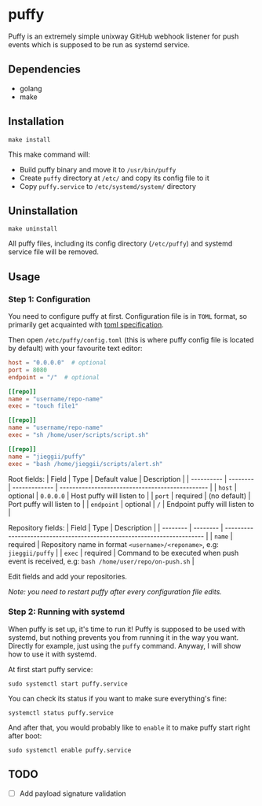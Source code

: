 # puffy
Puffy is an extremely simple unixway GitHub webhook listener for push events which is supposed to be run as systemd service.

## Dependencies
* golang
* make

## Installation
```shell
make install
```
This make command will:
* Build puffy binary and move it to `/usr/bin/puffy`
* Create `puffy` directory at `/etc/` and copy its config file to it
* Copy `puffy.service` to `/etc/systemd/system/` directory

## Uninstallation
```shell
make uninstall
```
All puffy files, including its config directory (`/etc/puffy`) and systemd service file will be removed.

## Usage
### Step 1: Configuration
You need to configure puffy at first. Configuration file is in `TOML` format, so 
primarily get acquainted with [toml specification](https://github.com/kezhuw/toml-spec).

Then open `/etc/puffy/config.toml` (this is where puffy config file is located by default) with your favourite text editor:
```toml
host = "0.0.0.0"  # optional
port = 8080
endpoint = "/"  # optional

[[repo]]
name = "username/repo-name"
exec = "touch file1"

[[repo]]
name = "username/repo-name"
exec = "sh /home/user/scripts/script.sh"

[[repo]]
name = "jieggii/puffy"
exec = "bash /home/jieggii/scripts/alert.sh"
```

Root fields:
| Field      | Type     | Default value | Description                                      |
| ---------- | -------- | ------------- | ----------------------------------------------- |
| `host`     | optional | `0.0.0.0`     | Host puffy will listen to                       |
| `port`     | required | (no default)  | Port puffy will listen to                       |
| `endpoint` | optional | `/`           | Endpoint puffy will listen to                   |

Repository fields:
| Field    | Type     | Description                                                             |
| -------- | -------- | ----------------------------------------------------------------------- |
| `name`   | required | Repository name in format `<username>/<reponame>`, e.g: `jieggii/puffy` |
| `exec`   | required | Command to be executed when push event is received, e.g: `bash /home/user/repo/on-push.sh` |

Edit fields and add your repositories.

_Note: you need to restart puffy after every configuration file edits._

### Step 2: Running with systemd
When puffy is set up, it's time to run it! Puffy is supposed to be used with systemd, 
but nothing prevents you from running it in the way you want. 
Directly for example, just using the `puffy` command. Anyway, I will show how to use it with systemd.

At first start puffy service:

`sudo systemctl start puffy.service`

You can check its status if you want to make sure everything's fine:

`systemctl status puffy.service`

And after that, you would probably like to `enable` it to make puffy start right after boot:

`sudo systemctl enable puffy.service`

## TODO
- [ ] Add payload signature validation
